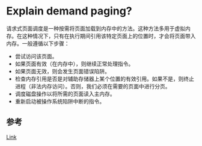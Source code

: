 # Explain demand paging?

请求式页面调度是一种按需将页面加载到内存中的方法。这种方法多用于虚拟内存。在这种情况下，只有在执行期间引用该特定页面上的位置时，才会将页面带入内存。一般遵循以下步骤：

- 尝试访问该页面。
- 如果页面有效（在内存中），则继续正常处理指令。
- 如果页面无效，则会发生页面错误陷阱。
- 检查内存引用是否是对辅助存储器上某个位置的有效引用。如果不是，则终止进程（非法内存访问）。否则，我们必须在需要的页面中进行分页。
- 调度磁盘操作以将所需的页面读入主内存。
- 重新启动被操作系统陷阱中断的指令。

## 参考

[Link](https://zhuanlan.zhihu.com/p/536086513)
